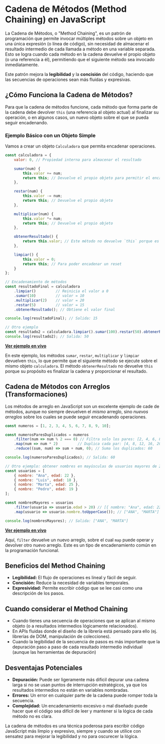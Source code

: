 # Cadena de Métodos (Method Chaining) en JavaScript

La Cadena de Métodos, o "Method Chaining", es un patrón de programación que permite invocar múltiples métodos sobre un objeto en una única expresión (o línea de código), sin necesidad de almacenar el resultado intermedio de cada llamada a método en una variable separada. Esto se logra cuando cada método en la cadena devuelve el propio objeto (o una referencia a él), permitiendo que el siguiente método sea invocado inmediatamente.

Este patrón mejora la **legibilidad** y la **concisión** del código, haciendo que las secuencias de operaciones sean más fluidas y expresivas.

## ¿Cómo Funciona la Cadena de Métodos?

Para que la cadena de métodos funcione, cada método que forma parte de la cadena debe devolver `this` (una referencia al objeto actual) al finalizar su operación, o en algunos casos, un nuevo objeto sobre el que se pueda seguir encadenando.

### Ejemplo Básico con un Objeto Simple

Vamos a crear un objeto `Calculadora` que permita encadenar operaciones.

```javascript
const calculadora = {
    valor: 0, // Propiedad interna para almacenar el resultado

    sumar(num) {
        this.valor += num;
        return this; // Devuelve el propio objeto para permitir el encadenamiento
    },

    restar(num) {
        this.valor -= num;
        return this; // Devuelve el propio objeto
    },

    multiplicar(num) {
        this.valor *= num;
        return this; // Devuelve el propio objeto
    },

    obtenerResultado() {
        return this.valor; // Este método no devuelve `this` porque es el final de la cadena
    },

    limpiar() {
        this.valor = 0;
        return this; // Para poder encadenar un reset
    }
};

// Encadenamiento de métodos
const resultadoFinal = calculadora
    .limpiar()         // Reinicia el valor a 0
    .sumar(10)         // valor = 10
    .multiplicar(2)    // valor = 20
    .restar(5)         // valor = 15
    .obtenerResultado(); // Obtiene el valor final

console.log(resultadoFinal); // Salida: 15

// Otro ejemplo
const resultado2 = calculadora.limpiar().sumar(100).restar(50).obtenerResultado();
console.log(resultado2); // Salida: 50
```

**[Ver ejemplo en vivo](https://playcode.io/2456201)**

En este ejemplo, los métodos `sumar`, `restar`, `multiplicar` y `limpiar` devuelven `this`, lo que permite que el siguiente método se ejecute sobre el mismo objeto `calculadora`. El método `obtenerResultado` no devuelve `this` porque su propósito es finalizar la cadena y proporcionar el resultado.

## Cadena de Métodos con Arreglos (Transformaciones)

Los métodos de arreglo en JavaScript son un excelente ejemplo de cade de métodos, aunque no siempre devuelven el _mismo_ arreglo, sino _nuevos arreglos_ sobre los cuales se puede seguir encadenando operaciones.

```javascript
const numeros = [1, 2, 3, 4, 5, 6, 7, 8, 9, 10];

const numerosParesDuplicados = numeros
    .filter(num => num % 2 === 0) // Filtra solo los pares: [2, 4, 6, 8, 10]
    .map(num => num * 2)         // Duplica cada par: [4, 8, 12, 16, 20]
    .reduce((sum, num) => sum + num, 0); // Suma los duplicados: 60

console.log(numerosParesDuplicados); // Salida: 60

// Otro ejemplo: obtener nombres en mayúsculas de usuarios mayores de 20
const usuarios = [
    { nombre: "Ana", edad: 22 },
    { nombre: "Luis", edad: 18 },
    { nombre: "Marta", edad: 25 },
    { nombre: "Pedro", edad: 19 }
];

const nombresMayores = usuarios
    .filter(usuario => usuario.edad > 20) // [{ nombre: "Ana", edad: 22 }, { nombre: "Marta", edad: 25 }]
    .map(usuario => usuario.nombre.toUpperCase()); // ["ANA", "MARTA"]

console.log(nombresMayores); // Salida: ["ANA", "MARTA"]
```

**[Ver ejemplo en vivo](https://playcode.io/2456209)**

Aquí, `filter` devuelve un nuevo arreglo, sobre el cual `map` puede operar y devolver otro nuevo arreglo. Este es un tipo de encadenamiento común en la programación funcional.

## Beneficios del Method Chaining

- **Legibilidad:** El flujo de operaciones es lineal y fácil de seguir.
- **Concisión:** Reduce la necesidad de variables temporales.
- **Expresividad:** Permite escribir código que se lee casi como una descripción de los pasos.

## Cuando considerar el Method Chaining

- Cuando tienes una secuencia de operaciones que se aplican al mismo objeto (o a resultados intermedios lógicamente relacionados).
- En APIs fluidas donde el diseño de la librería está pensado para ello (ej. librerías de DOM, manipulación de colecciones).
- Cuando la legibilidad de la secuencia de pasos es más importante que la depuración paso a paso de cada resultado intermedio individual (aunque las herramientas de depuración)

## Desventajas Potenciales

- **Depuración:** Puede ser ligeramente más dificil depurar una cadena larga si no se usan puntos de interrupción estratégicos, ya que los resultados intermedios no están en variables nombradas.
- **Errores:** Un error en cualquier parte de la cadena puede romper toda la secuencia.
- **Complejidad:** Un encadenamiento excesivo o mal diseñado puede hacer que el código sea difícil de leer y mantener si la lógica de cada método no es clara.

La cadena de métodos es una técnica poderosa para escribir código JavaScript más limpio y expresivo, siempre y cuando se utilice con sensatez para mejorar la legibilidad y no para oscurecer la lógica.